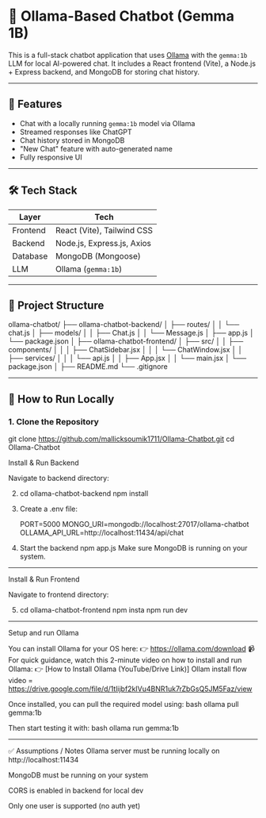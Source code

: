 # 🤖 Ollama-Based Chatbot (Gemma 1B)

This is a full-stack chatbot application that uses [Ollama](https://ollama.com/) with the `gemma:1b` LLM for local AI-powered chat. It includes a React frontend (Vite), a Node.js + Express backend, and MongoDB for storing chat history.

---

## 🧠 Features

- Chat with a locally running `gemma:1b` model via Ollama
- Streamed responses like ChatGPT
- Chat history stored in MongoDB
- "New Chat" feature with auto-generated name
- Fully responsive UI

---

## 🛠 Tech Stack

| Layer      | Tech                                 |
|------------|--------------------------------------|
| Frontend   | React (Vite), Tailwind CSS           |
| Backend    | Node.js, Express.js, Axios           |
| Database   | MongoDB (Mongoose)                   |
| LLM        | Ollama (`gemma:1b`)                  |

---

## 📁 Project Structure

ollama-chatbot/
├── ollama-chatbot-backend/
│   ├── routes/
│   │   └── chat.js
│   ├── models/
│   │   ├── Chat.js
│   │   └── Message.js
│   ├── app.js
│   └── package.json
│
├── ollama-chatbot-frontend/
│   ├── src/
│   │   ├── components/
│   │   │   ├── ChatSidebar.jsx
│   │   │   └── ChatWindow.jsx
│   │   ├── services/
│   │   │   └── api.js
│   │   ├── App.jsx
│   │   └── main.jsx
│   └── package.json
│
├── README.md
└── .gitignore

---

## 🚀 How to Run Locally

### 1. Clone the Repository

git clone https://github.com/mallicksoumik1711/Ollama-Chatbot.git
cd Ollama-Chatbot

Install & Run Backend
   
Navigate to backend directory:

2. cd ollama-chatbot-backend
   npm install

3. Create a .env file:

   PORT=5000
   MONGO_URI=mongodb://localhost:27017/ollama-chatbot
   OLLAMA_API_URL=http://localhost:11434/api/chat

4. Start the backend
   npm app.js
Make sure MongoDB is running on your system.

---

Install & Run Frontend

Navigate to frontend directory:

5. cd ollama-chatbot-frontend
   npm insta
   npm run dev

---

Setup and run Ollama

You can install Ollama for your OS here:
 👉 https://ollama.com/download
 📹 For quick guidance, watch this 2-minute video on how to install and run Ollama:
 👉 [How to Install Ollama (YouTube/Drive Link)]
 Ollam install flow video = https://drive.google.com/file/d/1tlijbf2kIVu4BNR1uk7rZbGsQ5JM5Faz/view

 Once installed, you can pull the required model using:
bash
ollama pull gemma:1b

Then start testing it with:
bash
ollama run gemma:1b

---

✅ Assumptions / Notes
Ollama server must be running locally on http://localhost:11434

MongoDB must be running on your system

CORS is enabled in backend for local dev

Only one user is supported (no auth yet)
